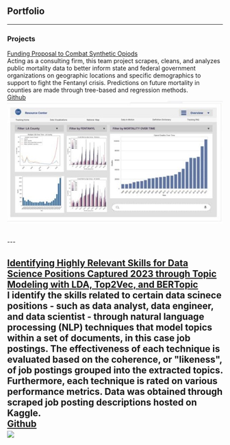## Portfolio

---


### Projects
[Funding Proposal to Combat Synthetic Opiods](/pdf/opiod_crisis_analysis.pdf) <br>
Acting as a consulting firm, this team project scrapes, cleans, and analyzes public mortality data to better inform state and federal government organizations on geographic locations and specific demographics to support to fight the Fentanyl crisis. Predictions on future mortality in counties are made through tree-based and regression methods. 
<br>
<a href="https://github.com/robords/fentanyl_eda">Github</a> 
<br>
<img src="images/dashboard_screenshot.jpg?raw=true"/>

<br>
---
<br>

[Identifying Highly Relevant Skills for Data Science Positions Captured 2023 through Topic Modeling with LDA, Top2Vec, and BERTopic](/pdf/Sarabia_Job_Description_Report.pdf) <br>
I identify the skills related to certain data scinece positions - such as data analyst, data engineer, and data scientist - through natural language processing (NLP) techniques that model topics within a set of documents, in this case job postings. The effectiveness of each technique is evaluated based on the coherence, or "likeness", of job postings grouped into the extracted topics. Furthermore, each technique is rated on various performance metrics. Data was obtained through scraped job posting descriptions hosted on Kaggle. 
<br>
<a href="https://github.com/jmsarabia/topic-modeling-skillsets">Github</a> 
<br>
<img src="images/nlp_intertopic_distance.png.png?raw=true"/>
<br>
---



<!--
### Personal Project Grouping  Nam

- [Project 1 Title](http://example.com/)

-->


<!--
---
<p style="font-size:11px">Page template forked from <a href="https://github.com/evanca/quick-portfolio">evanca</a></p>
-->

